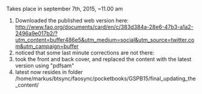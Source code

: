 Takes place in september 7th, 2015, ~11.00 am

1. Downloaded the published web version here: http://www.fao.org/documents/card/en/c/383d384a-28e6-47b3-a1a2-2496a9e017b2/?utm_content=buffer486e5&utm_medium=social&utm_source=twitter.com&utm_campaign=buffer
2. noticed that some last minute corrections are not there:
3. took the front and back cover, and replaced the content with the latest version using "pdfsam"
4. latest now resides in folder /home/markus/btsync/faosync/pocketbooks/GSPB15/final_updating_the_content/
